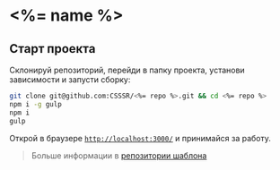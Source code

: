 # <%= name %>

## Старт проекта

Склонируй репозиторий, перейди в папку проекта, установи зависимости и запусти сборку:

```bash
git clone git@github.com:CSSSR/<%= repo %>.git && cd <%= repo %>
npm i -g gulp
npm i
gulp
```

Открой в браузере [`http://localhost:3000/`](http://localhost:3000/) и принимайся за работу.

> Больше информации в [репозитории шаблона](https://github.com/CSSSR/csssr-project-template)
